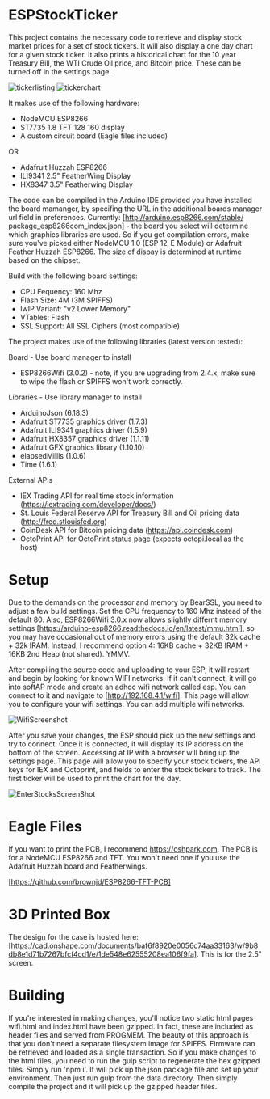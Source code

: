 # ESPStockTicker

This project contains the necessary code to retrieve and display stock market prices for a set of stock tickers. It will also display a one day chart for a given stock ticker. It also prints a historical chart for the 10 year Treasury Bill, the WTI Crude Oil price, and Bitcoin price. These can be turned off in the settings page. 

![tickerlisting](images/tickerlisting.jpg)
![tickerchart](images/tickerchart.jpg)

It makes use of the following hardware:

- NodeMCU ESP8266
- ST7735 1.8 TFT 128 160 display
- A custom circuit board (Eagle files included)

OR

- Adafruit Huzzah ESP8266
- ILI9341 2.5" FeatherWing Display
- HX8347 3.5" Featherwing Display

The code can be compiled in the Arduino IDE provided you have installed the board mamanger, by specifing the URL in the additional boards manager url field in preferences. Currently: [http://arduino.esp8266.com/stable/  package_esp8266com_index.json] - the board you select will determine which graphics libraries are used. So if you get compilation errors, make sure you've picked either NodeMCU 1.0 (ESP 12-E Module) or Adafruit Feather Huzzah ESP8266. The size of dispay is determined at runtime based on the chipset.

Build with the following board settings:
- CPU Fequency: 160 Mhz
- Flash Size: 4M (3M SPIFFS)
- lwIP Variant: "v2 Lower Memory"
- VTables: Flash
- SSL Support: All SSL Ciphers (most compatible)


The project makes use of the following libraries (latest version tested):

Board - Use board manager to install
- ESP8266Wifi (3.0.2) - note, if you are upgrading from 2.4.x, make sure to wipe the flash or SPIFFS won't work correctly.

Libraries - Use library manager to install
- ArduinoJson (6.18.3)
- Adafruit ST7735 graphics driver (1.7.3)
- Adafruit ILI9341 graphics driver (1.5.9)
- Adafruit HX8357 graphics driver (1.1.11)
- Adafruit GFX graphics library (1.10.10)
- elapsedMillis (1.0.6)
- Time (1.6.1)

External APIs
- IEX Trading API for real time stock information (https://iextrading.com/developer/docs/)
- St. Louis Federal Reserve API for Treasury Bill and Oil pricing data (http://fred.stlouisfed.org)
- CoinDesk API for Bitcoin pricing data (https://api.coindesk.com)
- OctoPrint API for OctoPrint status page (expects octopi.local as the host)

# Setup

Due to the demands on the processor and memory by BearSSL, you need to adjust a few build settings. Set the CPU frequency to 160 Mhz instead of the default 80. Also, ESP8266Wifi 3.0.x now allows slightly differnt memory settings [https://arduino-esp8266.readthedocs.io/en/latest/mmu.html], so you may have occasional out of memory errors using the default 32k cache + 32k IRAM. Instead, I recommend option 4: 16KB cache + 32KB IRAM + 16KB 2nd Heap (not shared). YMMV. 

After compiling the source code and uploading to your ESP, it will restart and begin by looking for known WIFI networks. If it can't connect, it will go into softAP mode and create an adhoc wifi network called esp. You can connect to it and navigate to [http://192.168.4.1/wifi]. This page will allow you to configure your wifi settings. You can add multiple wifi networks.

![WifiScreenshot](images/wifiscreenshot.png)

After you save your changes, the ESP should pick up the new settings and try to connect. Once it is connected, it will display its IP address on the bottom of the screen. Accessing at IP with a browser will bring up the settings page. This page will allow you to specify your stock tickers, the API keys for IEX and Octoprint, and fields to enter the stock tickers to track. The first ticker will be used to print the chart for the day. 

![EnterStocksScreenShot](images/enterstocks.png)

# Eagle Files

If you want to print the PCB, I recommend https://oshpark.com. The PCB is for a NodeMCU ESP8266 and TFT. You won't need one if you use the Adafruit Huzzah board and Featherwings.

[https://github.com/brownjd/ESP8266-TFT-PCB]

# 3D Printed Box

The design for the case is hosted here: [https://cad.onshape.com/documents/baf6f8920e0056c74aa33163/w/9b8db8e1d71b7267bfcf4cd1/e/1de548e62555208ea106f9fa]. This is for the 2.5" screen.

# Building

If you're interested in making changes, you'll notice two static html pages wifi.html and index.html have been gzipped. In fact, these are included as header files and served from PROGMEM. The beauty of this approach is that you don't need a separate filesystem image for SPIFFS. Firmware can be retrieved and loaded as a single transaction. So if you make changes to the html files, you need to run the gulp script to regenerate the hex gzipped files. Simply run 'npm i'. It will pick up the json package file and set up your environment. Then just run gulp from the data directory. Then simply compile the project and it will pick up the gzipped header files.
